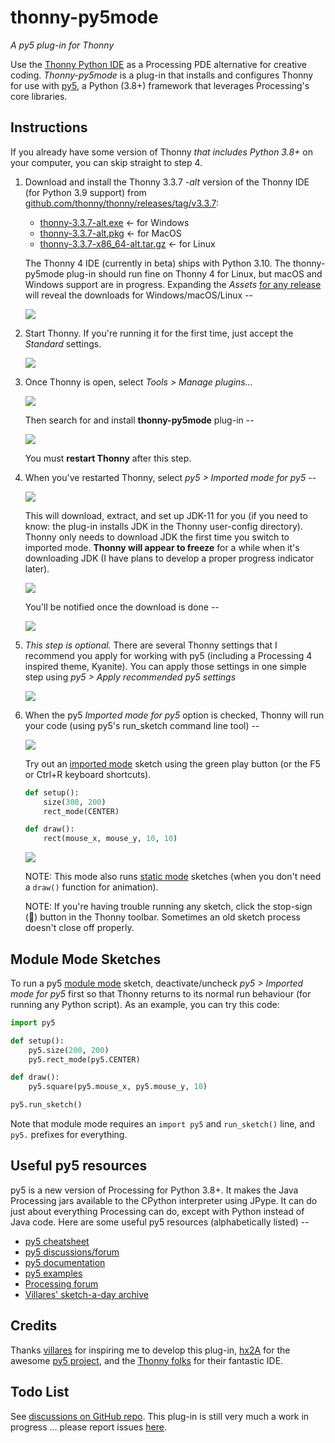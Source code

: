 # thonny-py5mode

*A py5 plug-in for Thonny*

Use the [Thonny Python IDE](https://thonny.org/) as a Processing PDE alternative for creative coding. *Thonny-py5mode* is a plug-in that installs and configures Thonny for use with [py5](http://py5.ixora.io/), a Python (3.8+) framework that leverages Processing's core libraries.

<!--For more on writing py5 code using this plug-in, [check out my CC Fest presentation](https://github.com/tabreturn/cc-fest-py5) on the topic.-->


## Instructions

If you already have some version of Thonny *that includes Python 3.8+* on your computer, you can skip straight to step 4.


1. Download and install the Thonny 3.3.7 *-alt* version of the Thonny IDE (for Python 3.9 support) from [github.com/thonny/thonny/releases/tag/v3.3.7](https://github.com/thonny/thonny/releases/tag/v3.3.7):
    - [thonny-3.3.7-alt.exe](https://github.com/thonny/thonny/releases/download/v3.3.7/thonny-3.3.7-alt.exe) <- for Windows
    - [thonny-3.3.7-alt.pkg](https://github.com/thonny/thonny/releases/download/v3.3.7/thonny-3.3.7-alt.pkg) <- for MacOS
    - [thonny-3.3.7-x86_64-alt.tar.gz](https://github.com/thonny/thonny/releases/download/v3.3.7/thonny-3.3.7-x86_64-alt.tar.gz) <- for Linux

   The Thonny 4 IDE (currently in beta) ships with Python 3.10. The thonny-py5mode plug-in should run fine on Thonny 4 for Linux, but macOS and Windows support are in progress. Expanding the *Assets* [for any release](https://github.com/thonny/thonny/releases) will reveal the downloads for Windows/macOS/Linux --

   ![](https://raw.githubusercontent.com/tabreturn/thonny-py5mode/main/screenshots/01-download-thonny.png)

2. Start Thonny. If you're running it for the first time, just accept the *Standard* settings.

   ![](https://raw.githubusercontent.com/tabreturn/thonny-py5mode/main/screenshots/02-start-splash.png)

3. Once Thonny is open, select *Tools > Manage plugins...*

   ![](https://raw.githubusercontent.com/tabreturn/thonny-py5mode/main/screenshots/03.01-manage-plug-ins.png)

   Then search for and install __thonny-py5mode__ plug-in --

   ![](https://raw.githubusercontent.com/tabreturn/thonny-py5mode/main/screenshots/03.02-install-plug-in.png)

   You must __restart Thonny__ after this step.

4. When you've restarted Thonny, select *py5 > Imported mode for py5* --

   ![](https://raw.githubusercontent.com/tabreturn/thonny-py5mode/main/screenshots/04.01-activate-imported-mode.png)

   This will download, extract, and set up JDK-11 for you (if you need to know: the plug-in installs JDK in the Thonny user-config directory). Thonny only needs to download JDK the first time you switch to imported mode. __Thonny will appear to freeze__ for a while when it's downloading JDK (I have plans to develop a proper progress indicator later).

   ![](https://raw.githubusercontent.com/tabreturn/thonny-py5mode/main/screenshots/04.02-download-jdk.png)

   You'll be notified once the download is done --

   ![](https://raw.githubusercontent.com/tabreturn/thonny-py5mode/main/screenshots/04.03-download-jdk-done.png)

5. *This step is optional.* There are several Thonny settings that I recommend you apply for working with py5 (including a Processing 4 inspired theme, Kyanite). You can apply those settings in one simple step using  *py5 > Apply recommended py5 settings*

   ![](https://raw.githubusercontent.com/tabreturn/thonny-py5mode/main/screenshots/05-apply-recommended-settings.png)

6. When the py5 *Imported mode for py5* option is checked, Thonny will run your code (using py5's run_sketch command line tool) --

   ![](https://raw.githubusercontent.com/tabreturn/thonny-py5mode/main/screenshots/06.01-imported-activated.png)

   Try out an [imported mode](https://py5.ixora.io/content/py5_modes.html#imported-mode) sketch using the green play button (or the F5 or Ctrl+R keyboard shortcuts).

   ```python
   def setup():
       size(300, 200)
       rect_mode(CENTER)

   def draw():
       rect(mouse_x, mouse_y, 10, 10)
   ```

   ![](https://raw.githubusercontent.com/tabreturn/thonny-py5mode/main/screenshots/06.02-running-sketch.png)

   NOTE: This mode also runs [static mode](https://py5.ixora.io/content/py5_modes.html#static-mode) sketches (when you don't need a `draw()` function for animation).

   NOTE: If you're having trouble running any sketch, click the stop-sign (🛑) button in the Thonny toolbar. Sometimes an old sketch process doesn't close off properly.


## Module Mode Sketches

To run a py5 [module mode](https://py5.ixora.io/content/py5_modes.html#module-mode) sketch, deactivate/uncheck *py5 > Imported mode for py5* first so that Thonny returns to its normal run behaviour (for running any Python script). As an example, you can try this code:

```python
import py5

def setup():
    py5.size(200, 200)
    py5.rect_mode(py5.CENTER)

def draw():
    py5.square(py5.mouse_x, py5.mouse_y, 10)

py5.run_sketch()
```

Note that module mode requires an `import py5` and `run_sketch()` line, and `py5.` prefixes for everything.


## Useful py5 resources

py5 is a new version of Processing for Python 3.8+. It makes the Java Processing jars available to the CPython interpreter using JPype. It can do just about everything Processing can do, except with Python instead of Java code. Here are some useful py5 resources (alphabetically listed) --

* [py5 cheatsheet](https://raw.githubusercontent.com/tabreturn/processing.py-cheat-sheet/master/py5/py5_cc.pdf)
* [py5 discussions/forum](https://github.com/hx2A/py5generator/discussions)
* [py5 documentation](http://py5.ixora.io/)
* [py5 examples](https://github.com/hx2A/py5examples)
* [Processing forum](https://discourse.processing.org/)
* [Villares' sketch-a-day archive](https://abav.lugaralgum.com/sketch-a-day/)


## Credits

Thanks [villares](https://github.com/villares/thonny-py5-runner) for inspiring me to develop this plug-in, [hx2A](https://github.com/hx2A/) for the awesome [py5 project](https://py5.ixora.io/), and the [Thonny folks](https://github.com/thonny) for their fantastic IDE.



## Todo List

See [discussions on GitHub repo](https://github.com/tabreturn/thonny-py5mode/discussions/17). This plug-in is still very much a work in progress ... please report issues [here](https://github.com/tabreturn/thonny-py5mode/issues).

